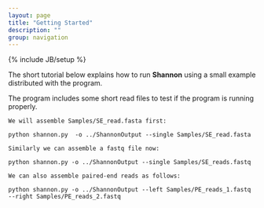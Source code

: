 ```yaml
---
layout: page
title: "Getting Started"
description: ""
group: navigation
---
```

{% include JB/setup %}

The short tutorial below explains how to run __Shannon__ using a small example distributed with the program. 

The program includes some short read files to test if the program is running properly.


~~~
We will assemble Samples/SE_read.fasta first:

python shannon.py  -o ../ShannonOutput --single Samples/SE_read.fasta

Similarly we can assemble a fastq file now:

python shannon.py -o ../ShannonOutput --single Samples/SE_reads.fastq 

We can also assemble paired-end reads as follows:

python shannon.py -o ../ShannonOutput --left Samples/PE_reads_1.fastq --right Samples/PE_reads_2.fastq

~~~


